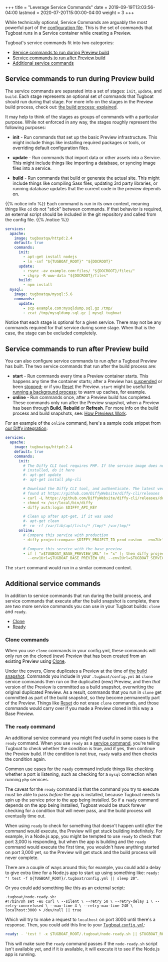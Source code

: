 +++
title = "Leverage Service Commands"
date = 2019-09-19T13:03:56-04:00
lastmod = 2020-07-20T15:00:00-04:00
weight = 3
+++

While technically optional, Service Commands are arguably the most powerful part of the
[configuration file](/setting-up-tugboat/create-a-tugboat-config-file/). This is the set of commands that Tugboat runs
in a Service container while creating a Preview.

Tugboat's service commands fit into two categories:

- [Service commands to run during Preview build](#service-commands-to-run-during-preview-build)
- [Service commands to run after Preview build](#service-commands-to-run-after-preview-build)
- [Additional service commands](#additional-service-commands)

## Service commands to run during Preview build

The service commands are separated into a set of stages: `init`, `update`, and `build`. Each stage represents an
optional set of commands that Tugboat should run during that stage. For more info on the stages in the Preview build
process, check out:
[the build process: explained](/building-a-preview/preview-deep-dive/how-previews-work/#the-build-process-explained).

It may help to think of the stages as groups of commands with a particular purpose. While not enforced in any way, the
stages roughly represent the following purposes:

- **init** - Run commands that set up the basic Preview infrastructure. This might include things like installing
  required packages or tools, or overriding default configuration files.

- **update** - Run commands that import data or other assets into a Service. This might include things like importing a
  database, or syncing image files into a service.

- **build** - Run commands that build or generate the actual site. This might include things like compiling Sass files,
  updating 3rd party libraries, or running database updates that the current code in the preview depends on.

{{% notice info %}} Each command is run in its own context, meaning things like `cd` do not "stick" between commands. If
that behavior is required, an external script should be included in the git repository and called from the config file.
{{% /notice %}}

```yaml
services:
  apache:
    image: tugboatqa/httpd:2.4
    default: true
    commands:
      init:
        - apt-get install nodejs
        - ln -snf "${TUGBOAT_ROOT}" "${DOCROOT}"
      update:
        - rsync -av example.com:files/ "${DOCROOT}/files/"
        - chgrp -R www-data "${DOCROOT}/files"
      build:
        - npm install
  mysql:
    image: tugboatqa/mysql:5.6
    commands:
      update:
        - scp example.com:mysqldump.sql.gz /tmp/
        - zcat /tmp/mysqldump.sql.gz | mysql tugboat
```

Notice that each stage is optional for a given service. There may not be any commands required for that service during
some stage. When that is the case, the stage can be excluded completely.

## Service commands to run after Preview build

You can also configure service commands to run _after_ a Tugboat Preview has built. The two service commands that run
after the build process are:

- **start** - Run commands every time a Preview container starts. This happens any time the container starts; after a
  Preview has [suspended](/building-a-preview/preview-deep-dive/how-previews-work#status-message) or been
  [stopped](/building-a-preview/administer-previews/change-preview-states#start-stop); or if you
  [Reset](/building-a-preview/administer-previews/change-preview-states#reset) the Preview. `start` might be useful for
  [running a background process](../running-a-background-process/); to warm up caches, for example.
- **online** - Run commands once, after a Preview build has completed. These commands only run after the Preview
  snapshot, when a Preview has been through **Build**, **Rebuild** or **Refresh**. For more info on the build process
  and build snapshots, see: [How Previews Work](/building-a-preview/preview-deep-dive/how-previews-work/).

For an example of the `online` command, here's a sample code snippet from
[our Diffy integration](/starter-configs/code-snippets/diffy-integration/):

```yaml
services:
  apache:
    image: tugboatqa/httpd:2.4
    default: true
    commands:
      init:
        # The Diffy CLI tool requires PHP. If the service image does not have PHP
        # installed, do it here
        #- apt-get update
        #- apt-get install php-cli

        # Download the Diffy CLI tool, and authenticate. The latest version can be
        # found at https://github.com/DiffyWebsite/diffy-cli/releases
        - curl -L https://github.com/DiffyWebsite/diffy-cli/releases/download/0.1.2/diffy.phar -o /usr/local/bin/diffy
        - chmod +x /usr/local/bin/diffy
        - diffy auth:login $DIFFY_API_KEY

        # Clean up after apt-get, if it was used
        #- apt-get clean
        #- rm -rf /var/lib/apt/lists/* /tmp/* /var/tmp/*
      online:
        # Compare this service with production
        - diffy project:compare $DIFFY_PROJECT_ID prod custom --env2Url=$TUGBOAT_SERVICE_URL

        # Compare this service with the base preview
        - if [ "x$TUGBOAT_BASE_PREVIEW_URL" != "x" ]; then diffy project:compare $DIFFY_PROJECT_ID custom custom
          --env1Url=$TUGBOAT_BASE_PREVIEW_URL --env2Url=$TUGBOAT_SERVICE_URL; fi
```

The `start` command would run in a similar command context.

## Additional service commands

In addition to service commands that run during the build process, and service commands that execute after the build
snapshot is complete, there are two more service commands you can use in your Tugboat builds: `clone` and `ready`.

- [Clone](#clone-commands)
- [Ready](#the-ready-command)

### Clone commands

When you use `clone` commands in your config.yml, these commands will only run on the cloned (new) Preview that has been
created from an existing Preview using
[Clone](/building-a-preview/administer-previews/build-previews/#duplicate-a-preview).

Under the covers, Clone duplicates a Preview at the time of
[the build snapshot](/building-a-preview/preview-deep-dive/how-previews-work/#the-build-snapshot). Commands you include
in your `.tugboat/config.yml` as `clone` service commands then run on the duplicated (new) Preview, and then _that_
version of the Preview is committed as a build snapshot, overwriting the original duplicated Preview. As a result,
commands that you run in `clone` get committed as part of the build snapshot, so they become permanently part of the
Preview. Things like [Reset](/building-a-preview/administer-previews/change-preview-states/#reset) do not erase `clone`
commands, and those commands would carry over if you made a Preview cloned in this way a Base Preview.

### The `ready` command

An additional service command you might find useful in some cases is the `ready` command. When you use `ready` as a
[service command](../leverage-service-commands/), you're telling Tugboat to check whether the condition is true, and if
yes, then continue the Preview build. If the condition is not true, `ready` waits and then checks the condition again.

Common use cases for the `ready` command include things like checking whether a port is listening, such as checking for
a `mysql` connection when running `php` services.

The caveat for the `ready` command is that the command you try to execute must be able to pass _before_ the app is
installed, because Tugboat needs to spin up the service prior to the app being installed. So if a `ready` command
depends on the app being installed, Tugboat would be stuck forever checking for a condition that will never pass, and
the build process will eventually time out.

When using `ready` to check for something that doesn't happen until _after_ the command would execute, the Preview will
get stuck building indefinitely. For example, in a Node.js app, you might be tempted to use `ready` to check that port
3,000 is responding, but when the app is building and the `ready` command would execute the first time, you wouldn't
have anything started on port 3,000 yet, so the Preview will get stuck and the build process will never complete.

There are a couple of ways around this; for example, you could add a delay to give extra time for a Node.js app to start
up using something like: `ready: "! test -f ${TUGBOAT_ROOT}/.tugboat/config.yml || sleep 20"`.

Or you could add something like this as an external script:

```
.tugboat/node-ready.sh:
#!/bin/sh set -eu curl \ --silent \ --retry 50 \ --retry-delay 1 \ --retry-connrefused \ --max-time 4 \ --retry-max-time 240 \ localhost:3000 > /dev/null || true
```

Which will try to make a request to `localhost` on port 3000 until there's a response. Then, you could add this line to
your [Tugboat `config.yml`](/setting-up-tugboat/create-a-tugboat-config-file/):

```yaml
ready: - 'test ! -x $TUGBOAT_ROOT/.tugboat/node-ready.sh || $TUGBOAT_ROOT/.tugboat/node-ready.sh'
```

This will make sure the `ready` command passes if the `node-ready.sh` script isn't available yet, and if it _is_
available, it will execute it to see if the Node.js app is running.
